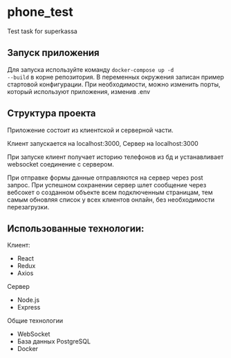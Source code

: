 # phone_test
Test task for superkassa

## Запуск приложения
Для запуска используйте команду <code>docker-compose up -d --build</code> в корне репозитория.
В переменных окружения записан пример стартовой конфигурации. При необходимости, можно изменить порты, который используют приложения, изменив .env

## Структура проекта
<p>Приложение состоит из клиентской и серверной части.
<p>Клиент запускается на localhost:3000, Сервер на localhost:3000 
<p>При запуске клиент получает историю телефонов из бд и устанавливает websocket соединение с сервером.
<P>При отправке формы данные отправляются на сервер через post запрос. При успешном сохранении сервер шлет сообщение 
через вебсокет о созданном объекте всем подключенным страницам, тем самым обновляя список у всех клиентов онлайн, без необходимости перезагрузки.

## Использованные технологии:
Клиент:
<ul>
  <li>React</li>
  <li>Redux</li>
  <li>Axios</li>
</ul>
Сервер
<ul>
  <li>Node.js</li>
  <li>Express</li>
</ul>
Общие технологии
<ul>
  <li>WebSocket</li>
  <li>База данных PostgreSQL</li>
  <li>Docker</li>
</ul>
